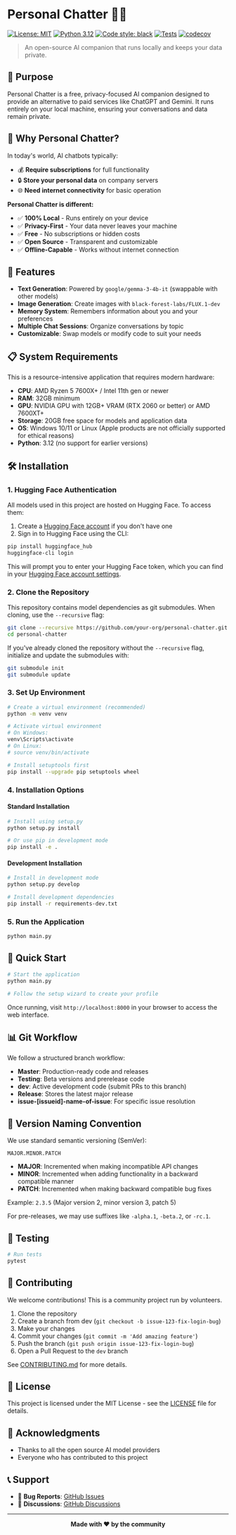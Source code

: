 # Personal Chatter 🤖💬

[![License: MIT](https://img.shields.io/badge/License-MIT-yellow.svg)](https://opensource.org/licenses/MIT)
[![Python 3.12](https://img.shields.io/badge/python-3.12-blue.svg)](https://www.python.org/downloads/)
[![Code style: black](https://img.shields.io/badge/code%20style-black-000000.svg)](https://github.com/psf/black)
[![Tests](https://img.shields.io/github/actions/workflow/status/your-org/personal-chatter/tests.yml?label=tests&logo=github)](https://github.com/your-org/personal-chatter/actions/workflows/tests.yml)
[![codecov](https://codecov.io/gh/your-org/personal-chatter/branch/main/graph/badge.svg)](https://codecov.io/gh/your-org/personal-chatter)

> An open-source AI companion that runs locally and keeps your data private.

## 🎯 Purpose

Personal Chatter is a free, privacy-focused AI companion designed to provide an alternative to paid services like ChatGPT and Gemini. It runs entirely on your local machine, ensuring your conversations and data remain private.

## 🌟 Why Personal Chatter?

In today's world, AI chatbots typically:
- 💰 **Require subscriptions** for full functionality
- 🔒 **Store your personal data** on company servers
- 🌐 **Need internet connectivity** for basic operation

**Personal Chatter is different:**
- ✅ **100% Local** - Runs entirely on your device
- ✅ **Privacy-First** - Your data never leaves your machine
- ✅ **Free** - No subscriptions or hidden costs
- ✅ **Open Source** - Transparent and customizable
- ✅ **Offline-Capable** - Works without internet connection

## 🚀 Features

- **Text Generation**: Powered by `google/gemma-3-4b-it` (swappable with other models)
- **Image Generation**: Create images with `black-forest-labs/FLUX.1-dev`
- **Memory System**: Remembers information about you and your preferences
- **Multiple Chat Sessions**: Organize conversations by topic
- **Customizable**: Swap models or modify code to suit your needs

## 📋 System Requirements

This is a resource-intensive application that requires modern hardware:

- **CPU**: AMD Ryzen 5 7600X+ / Intel 11th gen or newer
- **RAM**: 32GB minimum
- **GPU**: NVIDIA GPU with 12GB+ VRAM (RTX 2060 or better) or AMD 7600XT+
- **Storage**: 20GB free space for models and application data
- **OS**: Windows 10/11 or Linux (Apple products are not officially supported for ethical reasons)
- **Python**: 3.12 (no support for earlier versions)

## 🛠 Installation

### 1. Hugging Face Authentication

All models used in this project are hosted on Hugging Face. To access them:

1. Create a [Hugging Face account](https://huggingface.co/join) if you don't have one
2. Sign in to Hugging Face using the CLI:

```bash
pip install huggingface_hub
huggingface-cli login
```

This will prompt you to enter your Hugging Face token, which you can find in your [Hugging Face account settings](https://huggingface.co/settings/tokens).

### 2. Clone the Repository

This repository contains model dependencies as git submodules. When cloning, use the `--recursive` flag:

```bash
git clone --recursive https://github.com/your-org/personal-chatter.git
cd personal-chatter
```

If you've already cloned the repository without the `--recursive` flag, initialize and update the submodules with:

```bash
git submodule init
git submodule update
```

### 3. Set Up Environment

```bash
# Create a virtual environment (recommended)
python -m venv venv

# Activate virtual environment
# On Windows:
venv\Scripts\activate
# On Linux:
# source venv/bin/activate

# Install setuptools first
pip install --upgrade pip setuptools wheel
```

### 4. Installation Options

#### Standard Installation

```bash
# Install using setup.py
python setup.py install

# Or use pip in development mode
pip install -e .
```

#### Development Installation

```bash
# Install in development mode
python setup.py develop

# Install development dependencies
pip install -r requirements-dev.txt
```

### 5. Run the Application

```bash
python main.py
```

## 🚦 Quick Start

```bash
# Start the application
python main.py

# Follow the setup wizard to create your profile
```

Once running, visit `http://localhost:8000` in your browser to access the web interface.

## 📊 Git Workflow

We follow a structured branch workflow:

- **Master**: Production-ready code and releases
- **Testing**: Beta versions and prerelease code
- **dev**: Active development code (submit PRs to this branch)
- **Release**: Stores the latest major release
- **issue-[issueid]-name-of-issue**: For specific issue resolution

## 🔢 Version Naming Convention

We use standard semantic versioning (SemVer):

```
MAJOR.MINOR.PATCH
```

- **MAJOR**: Incremented when making incompatible API changes
- **MINOR**: Incremented when adding functionality in a backward compatible manner
- **PATCH**: Incremented when making backward compatible bug fixes

Example: `2.3.5` (Major version 2, minor version 3, patch 5)

For pre-releases, we may use suffixes like `-alpha.1`, `-beta.2`, or `-rc.1`.

## 🧪 Testing

```bash
# Run tests
pytest
```

## 🤝 Contributing

We welcome contributions! This is a community project run by volunteers.

1. Clone the repository
2. Create a branch from dev (`git checkout -b issue-123-fix-login-bug`)
3. Make your changes
4. Commit your changes (`git commit -m 'Add amazing feature'`)
5. Push the branch (`git push origin issue-123-fix-login-bug`)
6. Open a Pull Request to the `dev` branch

See [CONTRIBUTING.md](CONTRIBUTING.md) for more details.

## 📄 License

This project is licensed under the MIT License - see the [LICENSE](LICENSE) file for details.

## 🙏 Acknowledgments

- Thanks to all the open source AI model providers
- Everyone who has contributed to this project

## 📞 Support

- 🐛 **Bug Reports**: [GitHub Issues](https://github.com/your-org/personal-chatter/issues)
- 💬 **Discussions**: [GitHub Discussions](https://github.com/your-org/personal-chatter/discussions)

---

<div align="center">

**Made with ❤️ by the community**

</div>
